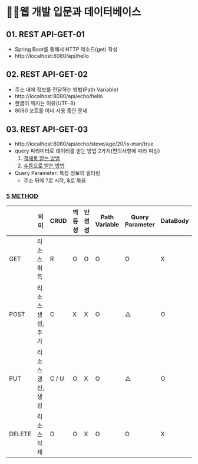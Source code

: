 # 👩‍💻웹 개발 입문과 데이터베이스 

## 01. REST API-GET-01
- Spring Boot를 통해서 HTTP 메소드(get) 작성
- http://localhost:8080/api/hello

## 02. REST API-GET-02
- 주소 내에 정보를 전달하는 방법(Path Variable)
- http://localhost:8080/api/echo/hello
- 한글이 깨지는 이유(UTF-8)
- 8080 포트를 이미 사용 중인 문제

## 03. REST API-GET-03
- http://localhost:8080/api/echo/steve/age/20/is-man/true
- query 파라미터로 데이터를 받는 방법 2가지(편의사항에 따라 파싱)
  1. [객체로 받는 방법](http://localhost:8080/api/book?category=IT&issuedYeer=2023&issued-month=01&issued_day=31)
  2. [수동으로 받는 방법](http://localhost:8080/api/book2?category=IT&issuedYeer=2023&issuedMonth=01&issuedDay=31)
- Query Parameter: 특정 정보의 필터링
  - 주소 뒤에 ?로 시작, &로 묶음

### [5 METHOD](https://velog.io/@xangj0ng/HTTP-5-METHODGET-POST-PUTPATCHDELETE)
||의미|CRUD|멱등성|안정성|Path Variable|Query Parameter|DataBody|
|---|---|---|---|---|---|---|---|
|GET|리소스 취득|R|O|O|O|O|X|
|POST|리소스 생성, 추가|C|X|X|O|△|O|
|PUT|리소스 갱신, 생성|C / U|O|X|O|△|O|
|DELETE|리소스 삭제|D|O|X|O|O|X|
